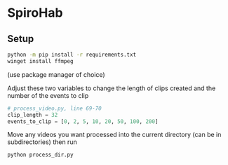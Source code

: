 # SpiroHab

## Setup

```bash
python -m pip install -r requirements.txt
winget install ffmpeg
```
(use package manager of choice)

Adjust these two variables to change the length of clips created and the number of the events to clip
```python
# process_video.py, line 69-70
clip_length = 32
events_to_clip = [0, 2, 5, 10, 20, 50, 100, 200]
```

Move any videos you want processed into the current directory (can be in subdirectories) then run

```bash
python process_dir.py
```
